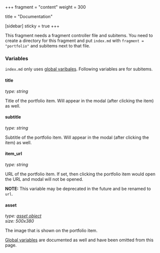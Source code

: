 +++
fragment = "content"
weight = 300

title = "Documentation"

[sidebar]
  sticky = true
+++

This fragment needs a fragment controller file and subitems. You need to create a directory for this fragment and put `index.md` with `fragment = "portfolio"` and subitems next to that file.

### Variables

`index.md` only uses [global varibales](/docs/global-variables). Following variables are for subitems.

#### title
*type: string*

Title of the portfolio item. Will appear in the modal (after clicking the item) as well.

#### subtitle
*type: string*

Subtitle of the portfolio item. Will appear in the modal (after clicking the item) as well.

#### item_url
*type: string*

URL of the portfolio item. If set, then clicking the portfolio item would open the URL and modal will not be opened.

**NOTE:** This variable may be deprecated in the future and be renamed to `url`.

#### asset
*type: [asset object](/docs/global-variables/#asset)*  
*size: 500x380*

The image that is shown on the portfolio item.

[Global variables](/docs/global-variables) are documented as well and have been omitted from this page.
